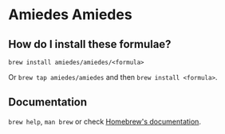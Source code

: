 # Amiedes Amiedes

## How do I install these formulae?

`brew install amiedes/amiedes/<formula>`

Or `brew tap amiedes/amiedes` and then `brew install <formula>`.

## Documentation

`brew help`, `man brew` or check [Homebrew's documentation](https://docs.brew.sh).
